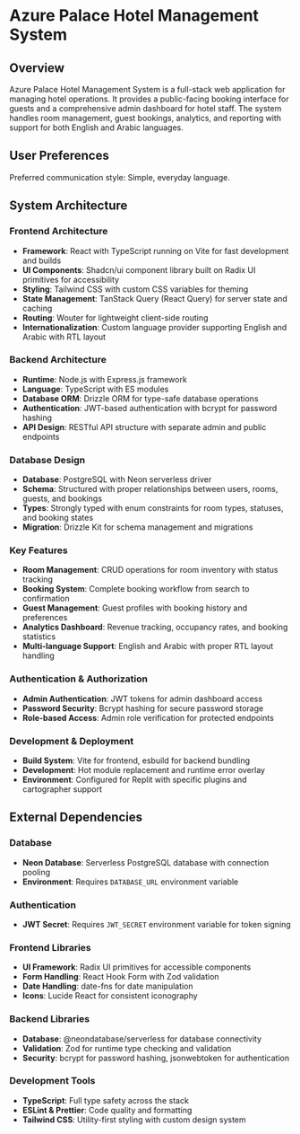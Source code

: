 # Azure Palace Hotel Management System

## Overview

Azure Palace Hotel Management System is a full-stack web application for managing hotel operations. It provides a public-facing booking interface for guests and a comprehensive admin dashboard for hotel staff. The system handles room management, guest bookings, analytics, and reporting with support for both English and Arabic languages.

## User Preferences

Preferred communication style: Simple, everyday language.

## System Architecture

### Frontend Architecture
- **Framework**: React with TypeScript running on Vite for fast development and builds
- **UI Components**: Shadcn/ui component library built on Radix UI primitives for accessibility
- **Styling**: Tailwind CSS with custom CSS variables for theming
- **State Management**: TanStack Query (React Query) for server state and caching
- **Routing**: Wouter for lightweight client-side routing
- **Internationalization**: Custom language provider supporting English and Arabic with RTL layout

### Backend Architecture
- **Runtime**: Node.js with Express.js framework
- **Language**: TypeScript with ES modules
- **Database ORM**: Drizzle ORM for type-safe database operations
- **Authentication**: JWT-based authentication with bcrypt for password hashing
- **API Design**: RESTful API structure with separate admin and public endpoints

### Database Design
- **Database**: PostgreSQL with Neon serverless driver
- **Schema**: Structured with proper relationships between users, rooms, guests, and bookings
- **Types**: Strongly typed with enum constraints for room types, statuses, and booking states
- **Migration**: Drizzle Kit for schema management and migrations

### Key Features
- **Room Management**: CRUD operations for room inventory with status tracking
- **Booking System**: Complete booking workflow from search to confirmation
- **Guest Management**: Guest profiles with booking history and preferences
- **Analytics Dashboard**: Revenue tracking, occupancy rates, and booking statistics
- **Multi-language Support**: English and Arabic with proper RTL layout handling

### Authentication & Authorization
- **Admin Authentication**: JWT tokens for admin dashboard access
- **Password Security**: Bcrypt hashing for secure password storage
- **Role-based Access**: Admin role verification for protected endpoints

### Development & Deployment
- **Build System**: Vite for frontend, esbuild for backend bundling
- **Development**: Hot module replacement and runtime error overlay
- **Environment**: Configured for Replit with specific plugins and cartographer support

## External Dependencies

### Database
- **Neon Database**: Serverless PostgreSQL database with connection pooling
- **Environment**: Requires `DATABASE_URL` environment variable

### Authentication
- **JWT Secret**: Requires `JWT_SECRET` environment variable for token signing

### Frontend Libraries
- **UI Framework**: Radix UI primitives for accessible components
- **Form Handling**: React Hook Form with Zod validation
- **Date Handling**: date-fns for date manipulation
- **Icons**: Lucide React for consistent iconography

### Backend Libraries
- **Database**: @neondatabase/serverless for database connectivity
- **Validation**: Zod for runtime type checking and validation
- **Security**: bcrypt for password hashing, jsonwebtoken for authentication

### Development Tools
- **TypeScript**: Full type safety across the stack
- **ESLint & Prettier**: Code quality and formatting
- **Tailwind CSS**: Utility-first styling with custom design system